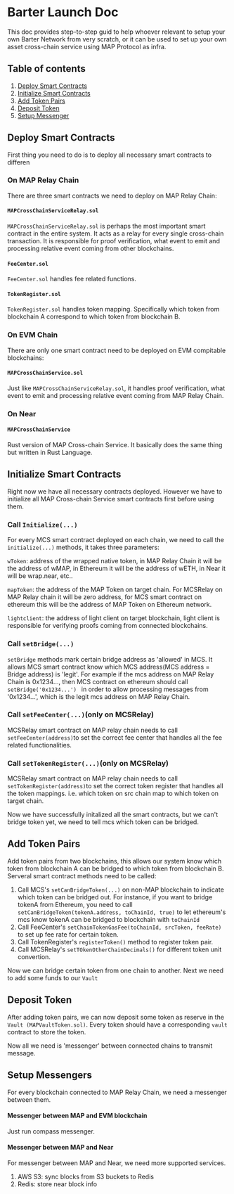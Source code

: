 # Barter Launch Doc

This doc provides step-to-step guid to help whoever relevant to setup your own Barter Network from very scratch, or it can be used to set up your own asset cross-chain service using MAP Protocol as infra.



## Table of contents

1. [Deploy Smart Contracts](#deploycontracts)
2. [Initialize Smart Contracts](#initialization)
3. [Add Token Pairs](#addtokenpairs)
4. [Deposit Token](#deposittoken)
5. [Setup Messenger](#messenger)



## Deploy Smart Contracts<a name = "deploycontracts"/>

First thing you need to do is to deploy all necessary smart contracts to differen

### On MAP Relay Chain

There are three smart contracts we need to deploy on MAP Relay Chain:



#### `MAPCrossChainServiceRelay.sol`

`MAPCrossChainServiceRelay.sol` is perhaps the most important smart contract in the entire system. It acts as a relay for every single cross-chain transaction. It is responsible for proof verification, what event to emit and processing relative event coming from other blockchains.



#### `FeeCenter.sol`

`FeeCenter.sol` handles fee related functions.



#### `TokenRegister.sol`

`TokenRegister.sol` handles token mapping. Specifically which token from blockchain A correspond to which token from blockchain B.



### On EVM Chain

There are only one smart contract need to be deployed on EVM compitable blockchains:



#### `MAPCrossChainService.sol`

Just like `MAPCrossChainServiceRelay.sol`, it handles proof verification, what event to emit and processing relative event coming from MAP Relay Chain.



### On Near

#### `MAPCrossChainService`

Rust version of MAP Cross-chain Service. It basically does the same thing but written in Rust Language.





## Initialize Smart Contracts<a name = "initialization"/>

Right now we have all necessary contracts deployed. However we have to initialize all MAP Cross-chain Service smart contracts first before using them.



### Call `Initialize(...)`

For every MCS smart contract deployed on each chain, we need to call the `initialize(...)` methods, it takes three parameters:

`wToken`: address of the wrapped native token, in MAP Relay Chain it will be the address of wMAP, in Ethereum it will be the address of wETH, in Near it will be wrap.near, etc..

`mapToken`: the address of the MAP Token on target chain. For MCSRelay on MAP Relay chain it will be zero address, for MCS smart contract on ethereum this will be the address of MAP Token on Ethereum network.

`lightclient`: the address of light client on target blockchain, light client is responsible for verifying proofs coming from connected blockchains.



### Call `setBridge(...)`

`setBridge` methods mark certain bridge address as 'allowed' in MCS. It allows MCS smart contract know which MCS address(MCS address = Bridge address) is 'legit'. For example if the mcs address on MAP Relay Chain is 0x1234..., then MCS contract on ethereum should call `setBridge('0x1234...') ` in order to allow processing messages from '0x1234...', which is the legit mcs address on MAP Relay Chain.



### Call `setFeeCenter(...)`(only on MCSRelay)

MCSRelay smart contract on MAP relay chain needs to call `setFeeCenter(address)`to set the correct fee center that handles all the fee related functionalities.



### Call `setTokenRegister(...)`(only on MCSRelay)

MCSRelay smart contract on MAP relay chain needs to call `setTokenRegister(address)`to set the correct token register that handles all the token mappings. i.e. which token on src chain map to which token on target chain.



Now we have successfully initalized all the smart contracts, but we can't bridge token yet, we need to tell mcs which token can be bridged.



## Add Token Pairs<a name = "addtokenpairs"/>

Add token pairs from two blockchains, this allows our system know which token from blockchain A can be bridged to which token from blockchain B. Serveral smart contract methods need to be called:

1. Call MCS's `setCanBridgeToken(...)` on non-MAP blockchain to indicate which token can be bridged out. For instance, if you want to bridge tokenA from Ethereum, you need to call `setCanBridgeToken(tokenA.address, toChainId, true)` to let ethereum's mcs know tokenA can be bridged to blockchain with `toChainId`
2. Call FeeCenter's `setChainTokenGasFee(toChainId, srcToken, feeRate)` to set up fee rate for certain token.
3. Call TokenRegister's `registerToken()` method to register token pair.
4. Call MCSRelay's `setTOkenOtherChainDecimals()` for different token unit convertion.

Now we can bridge certain token from one chain to another. Next we need to add some funds to our `Vault`



## Deposit Token<a name = "deposittoken"/>

After adding token pairs, we can now deposit some token as reserve in the `Vault (MAPVaultToken.sol)`. Every token should have a corresponding `vault` contract to store the token.

Now all we need is 'messenger' between connected chains to transmit message.



## Setup Messengers<a name = "messenger"/>

For every blockchain connected to MAP Relay Chain, we need a messenger between them.

#### Messenger between MAP and EVM blockchain

Just run compass messenger.

#### Messenger between MAP and Near

For messenger between MAP and Near, we need more supported services.

1. AWS S3: sync blocks from S3 buckets to Redis
2. Redis: store near block info

